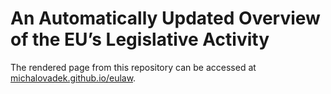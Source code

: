 # An Automatically Updated Overview of the EU’s Legislative Activity

The rendered page from this repository can be accessed at [michalovadek.github.io/eulaw](https://michalovadek.github.io/eulaw/).
